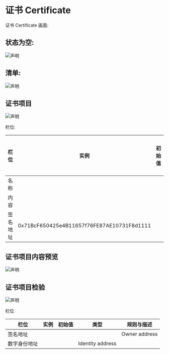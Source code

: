 # 证书 Certificate

证书 Certificate 画面:

## 状态为空:
	
![声明](/docs/assets/screen-id-certificate-empty.png)

## 清单:

![声明](/docs/assets/screen-id-certificate.png)

## 证书项目

![声明](/docs/assets/screen-certificate-item.png)

栏位:

栏位 | 实例 | 初始值 | 类型 | 规则与描述
------------- | ------------- | ------------- | ------------- | -------------
名称 |  |  |  | 
内容 |  |  | image | 
签名地址 | 0x71BcF650425e4B11657f76FE87AE10731F8d1111 |  | owner Address | 

## 证书项目内容预览

![声明](/docs/assets/screen-certificate-item-image-review.png)

## 证书项目检验

![声明](/docs/assets/screen-verifi-certificate-item.png)

栏位

栏位 | 实例 | 初始值 | 类型 | 规则与描述
------------- | ------------- | ------------- | ------------- | -------------
签名地址 |  |  |  | Owner address
数字身份地址 |  |  | Identity address

